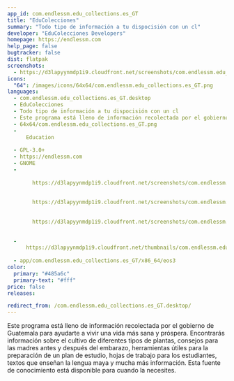 ```yaml
---
app_id: com.endlessm.edu_collections.es_GT
title: "EduColecciones"
summary: "Todo tipo de información a tu dispocisión con un cl"
developer: "EduColecciones Developers"
homepage: https://endlessm.com
help_page: false
bugtracker: false
dist: flatpak
screenshots:
  - https://d3lapyynmdp1i9.cloudfront.net/screenshots/com.endlessm.edu_collections.es_GT/C/com.endlessm.edu_collections.es_gt-screenshot1.jpg
icons:
  "64": /images/icons/64x64/com.endlessm.edu_collections.es_GT.png
languages:
  - com.endlessm.edu_collections.es_GT.desktop
  - EduColecciones
  - Todo tipo de información a tu dispocisión con un cl
  - Este programa está lleno de información recolectada por el gobierno de Guatemala para ayudarte a vivir una vida más sana y próspera. Encontrarás información sobre el cultivo de diferentes tipos de plantas, consejos para las madres antes y después del embarazo, herramientas útiles para la preparación de un plan de estudio, hojas de trabajo para los estudiantes, textos que enseñan la lengua maya y mucha más información. Esta fuente de conocimiento está disponible para cuando la necesites.
  - 64x64/com.endlessm.edu_collections.es_GT.png
  - 
      Education
    
  - GPL-3.0+
  - https://endlessm.com
  - GNOME
  - 
      
        https://d3lapyynmdp1i9.cloudfront.net/screenshots/com.endlessm.edu_collections.es_GT/C/com.endlessm.edu_collections.es_gt-screenshot1.jpg
      
      
        https://d3lapyynmdp1i9.cloudfront.net/screenshots/com.endlessm.edu_collections.es_GT/C/com.endlessm.edu_collections.es_gt-screenshot2.jpg
      
      
        https://d3lapyynmdp1i9.cloudfront.net/screenshots/com.endlessm.edu_collections.es_GT/C/com.endlessm.edu_collections.es_gt-screenshot3.jpg
      
    
  - 
      https://d3lapyynmdp1i9.cloudfront.net/thumbnails/com.endlessm.edu_collections.es_GT/com.endlessm.edu_collections.es_gt-thumb.jpg
    
  - app/com.endlessm.edu_collections.es_GT/x86_64/eos3
color:
  primary: "#485a6c"
  primary-text: "#fff"
price: false
releases:

redirect_from: /com.endlessm.edu_collections.es_GT.desktop/
---
```


<p>Este programa está lleno de información recolectada por el gobierno de Guatemala para ayudarte a vivir una vida más sana y próspera. Encontrarás información sobre el cultivo de diferentes tipos de plantas, consejos para las madres antes y después del embarazo, herramientas útiles para la preparación de un plan de estudio, hojas de trabajo para los estudiantes, textos que enseñan la lengua maya y mucha más información. Esta fuente de conocimiento está disponible para cuando la necesites.</p>